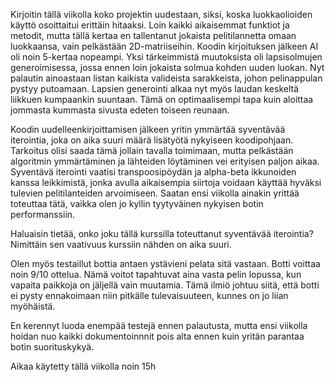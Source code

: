 Kirjoitin tällä viikolla koko projektin uudestaan, siksi, koska luokkaolioiden käyttö osoittaitui erittäin hitaaksi. Loin kaikki aikaisemmat funktiot ja metodit, mutta tällä kertaa en tallentanut jokaista pelitilannetta omaan luokkaansa, vain pelkästään 2D-matriiseihin. Koodin kirjoituksen jälkeen AI oli noin 5-kertaa nopeampi. Yksi tärkeimmistä muutoksista oli lapsisolmujen generoimisessa, jossa ennen loin jokaista solmua kohden uuden luokan. Nyt palautin ainoastaan listan kaikista valideista sarakkeista, johon pelinappulan pystyy putoamaan. Lapsien generointi alkaa nyt myös laudan keskeltä liikkuen kumpaankin suuntaan. Tämä on optimaalisempi tapa kuin aloittaa jommasta kummasta sivusta edeten toiseen reunaan. 

Koodin uudelleenkirjoittamisen jälkeen yritin ymmärtää syventävää iterointia, joka on aika suuri määrä lisätyötä nykyiseen koodipohjaan. Tarkoitus olisi saada tämä jollain tavalla toimimaan, mutta pelkästään algoritmin ymmärtäminen ja lähteiden löytäminen vei erityisen paljon aikaa. Syventävä iterointi vaatisi transpoosipöydän ja alpha-beta ikkunoiden kanssa leikkimistä, jonka avulla aikaisempia siirtoja voidaan käyttää hyväksi tulevien pelitilanteiden arvoimiseen. Saatan ensi viikolla ainakin yrittää toteuttaa tätä, vaikka olen jo kyllin tyytyväinen nykyisen botin performanssiin. 

Haluaisin tietää, onko joku tällä kurssilla toteuttanut syventävää iterointia? Nimittäin sen vaativuus kurssiin nähden on aika suuri.

Olen myös testaillut bottia antaen ystävieni pelata sitä vastaan. Botti voittaa noin 9/10 ottelua. Nämä voitot tapahtuvat aina vasta pelin lopussa, kun vapaita paikkoja on jäljellä vain muutamia. Tämä ilmiö johtuu siitä, että botti ei pysty ennakoimaan niin pitkälle tulevaisuuteen, kunnes on jo liian myöhäistä.

En kerennyt luoda enempää testejä ennen palautusta, mutta ensi viikolla hoidan nuo kaikki dokumentoinnnit pois alta ennen kuin yritän parantaa botin suorituskykyä.

Aikaa käytetty tällä viikolla noin 15h